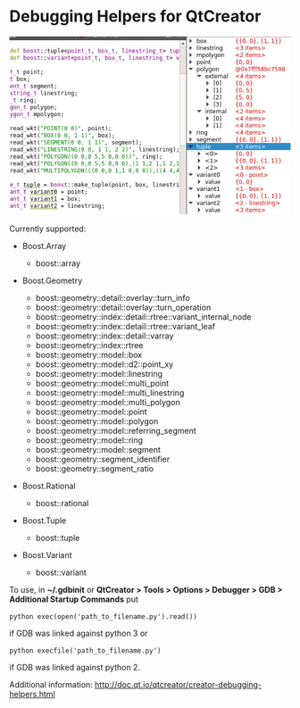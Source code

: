 # Debugging Helpers for QtCreator

![example](example.png)

Currently supported:

* Boost.Array
  * boost::array

* Boost.Geometry
  * boost::geometry::detail::overlay::turn_info
  * boost::geometry::detail::overlay::turn_operation
  * boost::geometry::index::detail::rtree::variant_internal_node
  * boost::geometry::index::detail::rtree::variant_leaf
  * boost::geometry::index::detail::varray
  * boost::geometry::index::rtree
  * boost::geometry::model::box
  * boost::geometry::model::d2::point_xy
  * boost::geometry::model::linestring
  * boost::geometry::model::multi_point
  * boost::geometry::model::multi_linestring
  * boost::geometry::model::multi_polygon
  * boost::geometry::model::point
  * boost::geometry::model::polygon
  * boost::geometry::model::referring_segment
  * boost::geometry::model::ring
  * boost::geometry::model::segment
  * boost::geometry::segment_identifier
  * boost::geometry::segment_ratio

* Boost.Rational
  * boost::rational
* Boost.Tuple
  * boost::tuple
* Boost.Variant
  * boost::variant

To use, in **~/.gdbinit** or **QtCreator > Tools > Options > Debugger > GDB > Additional Startup Commands** put

    python exec(open('path_to_filename.py').read())

if GDB was linked against python 3 or

    python execfile('path_to_filename.py')

if GDB was linked against python 2.

Additional information: http://doc.qt.io/qtcreator/creator-debugging-helpers.html
